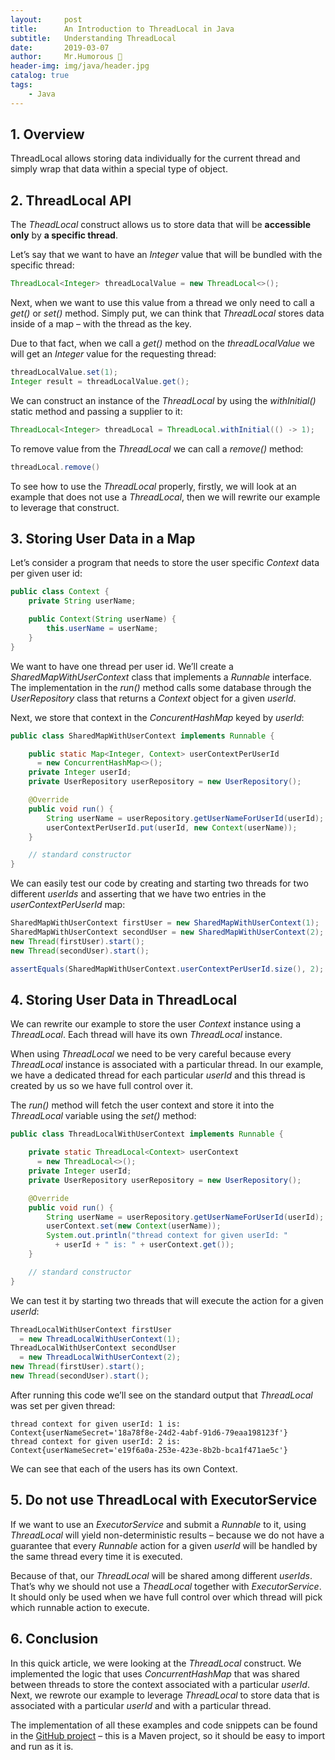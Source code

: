 ```yaml
---
layout:     post
title:      An Introduction to ThreadLocal in Java
subtitle:   Understanding ThreadLocal
date:       2019-03-07
author:     Mr.Humorous 🥘
header-img: img/java/header.jpg
catalog: true
tags:
    - Java
---
```


## 1. Overview
ThreadLocal allows storing data individually for the current thread and simply wrap that data within a special type of object.

## 2. ThreadLocal API
The _TheadLocal_ construct allows us to store data that will be __accessible only__ by __a specific thread__.

Let’s say that we want to have an _Integer_ value that will be bundled with the specific thread:
```java
ThreadLocal<Integer> threadLocalValue = new ThreadLocal<>();
```

Next, when we want to use this value from a thread we only need to call a _get()_ or _set()_ method. Simply put, we can think that _ThreadLocal_ stores data inside of a map – with the thread as the key.

Due to that fact, when we call a _get()_ method on the _threadLocalValue_ we will get an _Integer_ value for the requesting thread:
```java
threadLocalValue.set(1);
Integer result = threadLocalValue.get();
```

We can construct an instance of the _ThreadLocal_ by using the _withInitial()_ static method and passing a supplier to it:
```java
ThreadLocal<Integer> threadLocal = ThreadLocal.withInitial(() -> 1);
```

To remove value from the _ThreadLocal_ we can call a _remove()_ method:
```java
threadLocal.remove()
```

To see how to use the _ThreadLocal_ properly, firstly, we will look at an example that does not use a _ThreadLocal_, then we will rewrite our example to leverage that construct.

## 3. Storing User Data in a Map
Let’s consider a program that needs to store the user specific _Context_ data per given user id:
```java
public class Context {
    private String userName;

    public Context(String userName) {
        this.userName = userName;
    }
}
```

We want to have one thread per user id. We’ll create a _SharedMapWithUserContext_ class that implements a _Runnable_ interface. The implementation in the _run()_ method calls some database through the _UserRepository_ class that returns a _Context_ object for a given _userId_.

Next, we store that context in the _ConcurentHashMap_ keyed by _userId_:
```java
public class SharedMapWithUserContext implements Runnable {

    public static Map<Integer, Context> userContextPerUserId
      = new ConcurrentHashMap<>();
    private Integer userId;
    private UserRepository userRepository = new UserRepository();

    @Override
    public void run() {
        String userName = userRepository.getUserNameForUserId(userId);
        userContextPerUserId.put(userId, new Context(userName));
    }

    // standard constructor
}
```

We can easily test our code by creating and starting two threads for two different _userIds_ and asserting that we have two entries in the _userContextPerUserId_ map:
```java
SharedMapWithUserContext firstUser = new SharedMapWithUserContext(1);
SharedMapWithUserContext secondUser = new SharedMapWithUserContext(2);
new Thread(firstUser).start();
new Thread(secondUser).start();

assertEquals(SharedMapWithUserContext.userContextPerUserId.size(), 2);
```

## 4. Storing User Data in ThreadLocal
We can rewrite our example to store the user _Context_ instance using a _ThreadLocal_. Each thread will have its own _ThreadLocal_ instance.

When using _ThreadLocal_ we need to be very careful because every _ThreadLocal_ instance is associated with a particular thread. In our example, we have a dedicated thread for each particular _userId_ and this thread is created by us so we have full control over it.

The _run()_ method will fetch the user context and store it into the _ThreadLocal_ variable using the _set()_ method:
```java
public class ThreadLocalWithUserContext implements Runnable {

    private static ThreadLocal<Context> userContext
      = new ThreadLocal<>();
    private Integer userId;
    private UserRepository userRepository = new UserRepository();

    @Override
    public void run() {
        String userName = userRepository.getUserNameForUserId(userId);
        userContext.set(new Context(userName));
        System.out.println("thread context for given userId: "
          + userId + " is: " + userContext.get());
    }

    // standard constructor
}
```

We can test it by starting two threads that will execute the action for a given _userId_:
```java
ThreadLocalWithUserContext firstUser
  = new ThreadLocalWithUserContext(1);
ThreadLocalWithUserContext secondUser
  = new ThreadLocalWithUserContext(2);
new Thread(firstUser).start();
new Thread(secondUser).start();
```

After running this code we’ll see on the standard output that _ThreadLocal_ was set per given thread:
```
thread context for given userId: 1 is: Context{userNameSecret='18a78f8e-24d2-4abf-91d6-79eaa198123f'}
thread context for given userId: 2 is: Context{userNameSecret='e19f6a0a-253e-423e-8b2b-bca1f471ae5c'}
```

We can see that each of the users has its own Context.

## 5. Do not use ThreadLocal with ExecutorService
If we want to use an _ExecutorService_ and submit a _Runnable_ to it, using _ThreadLocal_ will yield non-deterministic results – because we do not have a guarantee that every _Runnable_ action for a given _userId_ will be handled by the same thread every time it is executed.

Because of that, our _ThreadLocal_ will be shared among different _userIds_. That’s why we should not use a _TheadLocal_ together with _ExecutorService_. It should only be used when we have full control over which thread will pick which runnable action to execute.

## 6. Conclusion
In this quick article, we were looking at the _ThreadLocal_ construct. We implemented the logic that uses _ConcurrentHashMap_ that was shared between threads to store the context associated with a particular _userId_. Next, we rewrote our example to leverage _ThreadLocal_ to store data that is associated with a particular _userId_ and with a particular thread.

The implementation of all these examples and code snippets can be found in the [GitHub project](https://github.com/eugenp/tutorials/tree/master/core-java-concurrency-advanced) – this is a Maven project, so it should be easy to import and run as it is.

